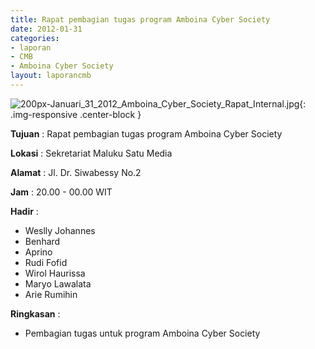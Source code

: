 ```yaml
---
title: Rapat pembagian tugas program Amboina Cyber Society
date: 2012-01-31
categories:
- laporan
- CMB
- Amboina Cyber Society
layout: laporancmb
---
```


![200px-Januari_31_2012_Amboina_Cyber_Society_Rapat_Internal.jpg](/uploads/200px-Januari_31_2012_Amboina_Cyber_Society_Rapat_Internal.jpg){: .img-responsive .center-block }

**Tujuan** : Rapat pembagian tugas program Amboina Cyber Society

**Lokasi** : Sekretariat Maluku Satu Media

**Alamat** : Jl. Dr. Siwabessy No.2

**Jam** : 20.00 - 00.00 WIT

**Hadir** : 
* Weslly Johannes
* Benhard
* Aprino
* Rudi Fofid
* Wirol Haurissa
* Maryo Lawalata
* Arie Rumihin

**Ringkasan** : 
* Pembagian tugas untuk program Amboina Cyber Society
